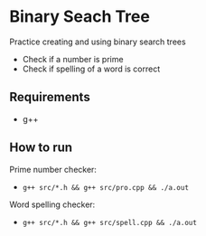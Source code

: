 # Binary Seach Tree

Practice creating and using binary search trees

 - Check if a number is prime
 - Check if spelling of a word is correct

## Requirements

 - g++

## How to run

Prime number checker:
 - `g++ src/*.h && g++ src/pro.cpp && ./a.out`

Word spelling checker:
 - `g++ src/*.h && g++ src/spell.cpp && ./a.out`